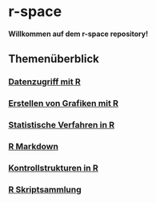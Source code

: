 r-space
=======

**Willkommen auf dem r-space repository!**

## Themenüberblick

### [**Datenzugriff mit R**](https://github.com/ctreffe/r-space/wiki/datenzugriff)

### [**Erstellen von Grafiken mit R**](https://github.com/ctreffe/r-space/wiki/grafiken)

### [**Statistische Verfahren in R**](https://github.com/ctreffe/r-space/wiki/verfahren)

### [**R Markdown**](https://github.com/ctreffe/r-space/wiki/r-markdown-intro)

### [**Kontrollstrukturen in R**](https://github.com/ctreffe/r-space/wiki/verfahren)

### [**R Skriptsammlung**](https://github.com/ctreffe/r-space/wiki/skripte)